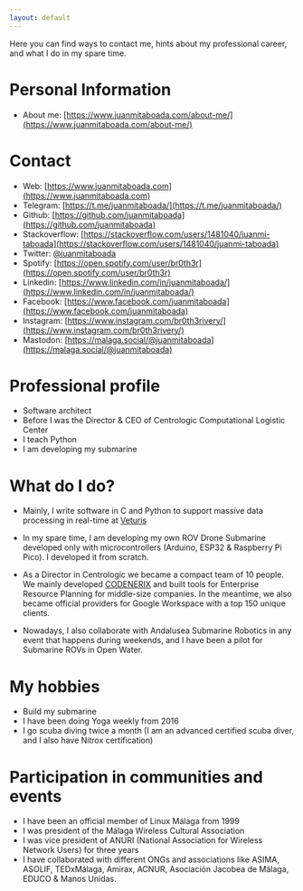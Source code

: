 ```yaml
---
layout: default
---
```


Here you can find ways to contact me, hints about my professional career, and what I do in my spare time.

# Personal Information

- About me: [https://www.juanmitaboada.com/about-me/](https://www.juanmitaboada.com/about-me/)

# Contact

- Web: [https://www.juanmitaboada.com](https://www.juanmitaboada.com)
- Telegram: [https://t.me/juanmitaboada/](https://t.me/juanmitaboada/)
- Github: [https://github.com/juanmitaboada](https://github.com/juanmitaboada)
- Stackoverflow: [https://stackoverflow.com/users/1481040/juanmi-taboada](https://stackoverflow.com/users/1481040/juanmi-taboada)
- Twitter: [@juanmitaboada](https://twitter.com/juanmitaboada)
- Spotify: [https://open.spotify.com/user/br0th3r](https://open.spotify.com/user/br0th3r)
- Linkedin: [https://www.linkedin.com/in/juanmitaboada/](https://www.linkedin.com/in/juanmitaboada/)
- Facebook: [https://www.facebook.com/juanmitaboada](https://www.facebook.com/juanmitaboada)
- Instagram: [https://www.instagram.com/br0th3rivery/](https://www.instagram.com/br0th3rivery/)
- Mastodon: [https://malaga.social/@juanmitaboada](https://malaga.social/@juanmitaboada)

# Professional profile

- Software architect
- Before I was the Director & CEO of Centrologic Computational Logistic Center
- I teach Python
- I am developing my submarine

# What do I do?

- Mainly, I write software in C and Python to support massive data processing in real-time at [Veturis](http://www.veturis.es)

- In my spare time, I am developing my own ROV Drone Submarine developed only with microcontrollers (Arduino, ESP32 & Raspberry Pi Pico). I developed it from scratch.

- As a Director in Centrologic we became a compact team of 10 people. We mainly developed [CODENERIX](https://www.codenerix.com) and built tools for Enterprise Resource Planning for middle-size companies. In the meantime, we also became official providers for Google Workspace with a top 150 unique clients.

- Nowadays, I also collaborate with Andalusea Submarine Robotics in any event that happens during weekends, and I have been a pilot for Submarine ROVs in Open Water.

# My hobbies

- Build my submarine
- I have been doing Yoga weekly from 2016
- I go scuba diving twice a month (I am an advanced certified scuba diver, and I also have Nitrox certification)

# Participation in communities and events

- I have been an official member of Linux Málaga from 1999
- I was president of the Málaga Wireless Cultural Association
- I was vice president of ANURI (National Association for Wireless Network Users) for three years
- I have collaborated with different ONGs and associations like ASIMA, ASOLIF, TEDxMálaga, Amirax, ACNUR, Asociación Jacobea de Málaga, EDUCO & Manos Unidas.
